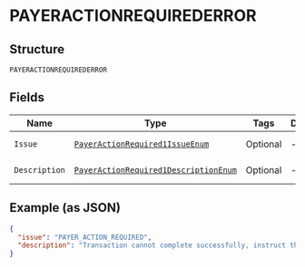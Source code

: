 
# PAYERACTIONREQUIREDERROR

## Structure

`PAYERACTIONREQUIREDERROR`

## Fields

| Name | Type | Tags | Description | Getter | Setter |
|  --- | --- | --- | --- | --- | --- |
| `Issue` | [`PayerActionRequired1IssueEnum`](../../doc/models/payer-action-required-1-issue-enum.md) | Optional | - | PayerActionRequired1IssueEnum getIssue() | setIssue(PayerActionRequired1IssueEnum issue) |
| `Description` | [`PayerActionRequired1DescriptionEnum`](../../doc/models/payer-action-required-1-description-enum.md) | Optional | - | PayerActionRequired1DescriptionEnum getDescription() | setDescription(PayerActionRequired1DescriptionEnum description) |

## Example (as JSON)

```json
{
  "issue": "PAYER_ACTION_REQUIRED",
  "description": "Transaction cannot complete successfully, instruct the buyer to return to PayPal."
}
```

